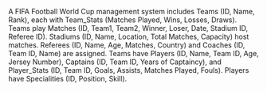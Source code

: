 A FIFA Football World Cup management system includes
Teams (ID, Name, Rank), 
each with Team_Stats (Matches Played, Wins, Losses, Draws). 
Teams play Matches (ID, Team1, Team2, Winner, Loser, Date, Stadium ID, Referee ID).
Stadiums (ID, Name, Location, Total Matches, Capacity) host matches.
Referees (ID, Name, Age, Matches, Country) and Coaches (ID, Team ID, Name) are assigned.
Teams have Players (ID, Name, Team ID, Age, Jersey Number), Captains (ID, Team ID, Years of Captaincy),
and Player_Stats (ID, Team ID, Goals, Assists, Matches Played, Fouls). 
Players have Specialities (ID, Position, Skill).







